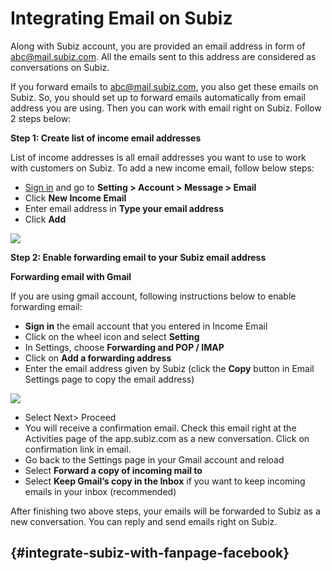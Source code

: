 # Integrating Email on Subiz

Along with Subiz account, you are provided an email address in form of abc@mail.subiz.com. All the emails sent to this address are considered as conversations on Subiz.

If you forward emails to abc@mail.subiz.com, you also get these emails on Subiz. So, you should set up to forward emails automatically from email address you are using. Then you can work with email right on Subiz. Follow 2 steps below:

**Step 1: Create list of income email addresses**

List of income addresses is all email addresses you want to use to work with customers on Subiz. To add a new income email, follow below steps:

* ​[Sign in](http://app.subiz.com/login) and go to **Setting &gt; Account &gt; Message &gt; Email**
* Click **New Income Email**
* Enter email address in **Type your email address**
* Click **Add**

![](https://docv4.subiz.com/wp-content/uploads/2018/03/new-income-email-1.png)

**Step 2: Enable forwarding email to your Subiz email address**

**Forwarding email with Gmail**

If you are using gmail account, following instructions below to enable forwarding email:

* **Sign in** the email account that you entered in Income Email
* Click on the wheel icon and select **Setting**
* In Settings, choose **Forwarding and POP / IMAP**
* Click on **Add a forwarding address**
* Enter the email address given by Subiz \(click the **Copy** button in Email Settings page to copy the email address\)

![](https://docv4.subiz.com/wp-content/uploads/2018/03/copy-email-address.png)

* Select Next&gt; Proceed
* You will receive a confirmation email. Check this email right at the Activities page of the app.subiz.com as a new conversation. Click on confirmation link in email.
* Go back to the Settings page in your Gmail account and reload
* Select **Forward a copy of incoming mail to**
* Select **Keep Gmail’s copy in the Inbox** if you want to keep incoming emails in your inbox \(recommended\)

After finishing two above steps, your emails will be forwarded to Subiz as a new conversation. You can reply and send emails right on Subiz.

##   {#integrate-subiz-with-fanpage-facebook}

